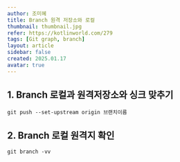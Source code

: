 ```yaml
---
author: 조미혜
title: Branch 원격 저장소와 로컬
thumbnail: thumbnail.jpg
refer: https://kotlinworld.com/279
tags: [Git graph, branch]
layout: article
sidebar: false
created: 2025.01.17
avatar: true
---
```


## 1. Branch 로컬과 원격저장소와 싱크 맞추기

```
git push --set-upstream origin 브랜치이름
```

## 2. Branch 로컬 원격지 확인

```
git branch -vv
```
